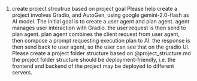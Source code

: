 1. create project strcutrue based on project goal
Please help create a project involves Gradio, and AutoGen, using google gemini-2.0-flash as AI model. 
    The initial goal is to create a user agent and plan agent. agent manages user interaction with Gradio. the user request is then send to plan agent. plan agent combines the client request from user agent, then compose a prompt requesting execution plan to AI. the response is then send back to user agent, so the user can see that on the gradio UI. 
    Please create a project folder structure based on @project_structure.md 
    the project folder structure should be deployment-friendly, i.e. the frontend and backend of the project may be deployed to different servers.
    